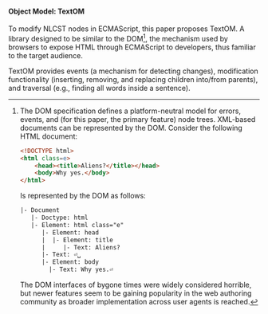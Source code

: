 #### Object Model: TextOM

To modify NLCST nodes in ECMAScript, this paper proposes TextOM. A library designed to be similar to the DOM[^1], the mechanism used by browsers to expose HTML through ECMAScript to developers, thus familiar to the target audience.

TextOM provides events (a mechanism for detecting changes), modification functionality (inserting, removing, and replacing children into/from parents), and traversal (e.g., finding all words inside a sentence).

[^1]:
    The DOM specification defines a platform-neutral model for errors, events, and (for this paper, the primary feature) node trees. XML-based documents can be represented by the DOM. Consider the following HTML document: 

    ```html
    <!DOCTYPE html>
    <html class=e>
        <head><title>Aliens?</title></head>
        <body>Why yes.</body>
    </html>
    ```

    Is represented by the DOM as follows:

    ```html
    |- Document
       |- Doctype: html
       |- Element: html class="e"
          |- Element: head
          |  |- Element: title
          |     |- Text: Aliens?
          |- Text: ⏎␣
          |- Element: body
            |- Text: Why yes.⏎
    ```

    The DOM interfaces of bygone times were widely considered horrible, but newer features seem to be gaining popularity in the web authoring community as broader implementation across user agents is reached.
